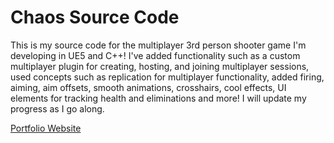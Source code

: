# Chaos Source Code

This is my source code for the multiplayer 3rd person shooter game I'm developing in UE5 and C++! I've added functionality such as a custom multiplayer plugin for creating, hosting, and joining multiplayer sessions, used concepts such as replication for multiplayer functionality, added firing, aiming, aim offsets, smooth animations, crosshairs, cool effects, UI elements for tracking health and eliminations and more! I will update my progress as I go along.

[Portfolio Website](https://sheel-patel.netlify.app/#/game-projects)
